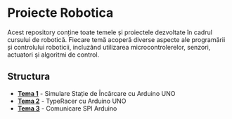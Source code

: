 # Proiecte Robotica

Acest repository conține toate temele și proiectele dezvoltate în cadrul cursului de robotică. Fiecare temă acoperă diverse aspecte ale programării și controlului roboticii, incluzând utilizarea microcontrolerelor, senzori, actuatori și algoritmi de control.

## Structura
- [**Tema 1**](./Tema_1) - Simulare Stație de Încărcare cu Arduino UNO
- [**Tema 2**](./Tema_2) - TypeRacer cu Arduino UNO
- [**Tema 3**](./Tema_3) - Comunicare SPI Arduino